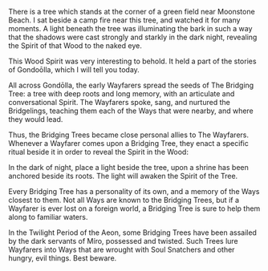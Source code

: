 There is a tree which stands at the corner of a green field near Moonstone Beach. I sat beside a camp fire near this tree, and watched it for many moments. A light beneath the tree was illuminating the bark in such a way that the shadows were cast strongly and starkly in the dark night, revealing the Spirit of that Wood to the naked eye. 

This Wood Spirit was very interesting to behold. It held a part of the stories of Gondoōlla, which I will tell you today. 

All across Gondōlla, the early Wayfarers spread the seeds of The Bridging Tree: a tree with deep roots and long memory, with an articulate and conversational Spirit. The Wayfarers spoke, sang, and nurtured the Bridgelings, teaching them each of the Ways that were nearby, and where they would lead. 

Thus, the Bridging Trees became close personal allies to The Wayfarers. Whenever a Wayfarer comes upon a Bridging Tree, they enact a specific ritual beside it in order to reveal the Spirit in the Wood: 

In the dark of night, place a light beside the tree, upon a shrine has been anchored beside its roots. The light will awaken the Spirit of the Tree. 

Every Bridging Tree has a personality of its own, and a memory of the Ways closest to them. Not all Ways are known to the Bridging Trees, but if a Wayfarer is ever lost on a foreign world, a Bridging Tree is sure to help them along to familiar waters.

In the Twilight Period of the Aeon, some Bridging Trees have been assailed by the dark servants of Míro, possessed and twisted. Such Trees lure Wayfarers into Ways that are wrought with Soul Snatchers and other hungry, evil things. Best beware.